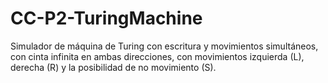 # CC-P2-TuringMachine

Simulador de máquina de Turing con escritura y movimientos simultáneos, con cinta infinita en ambas direcciones, con movimientos izquierda (L), derecha (R) y la posibilidad de no movimiento (S).